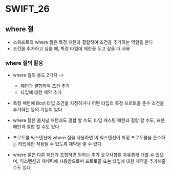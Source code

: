 # SWIFT_26
## where 절
* 스위프트의 where 절은 특정 패턴과 결합하여 조건을 추가하는 역할을 한다
* 조건을 추가하고 싶을 때, 특정 타입에 제한을 두고 싶을 때 사용

### where 절의 활용
* where 절의 용도 2가지 ->
	* 패턴과 결합하여 조건 추가
	* 타입에 대한 제약 추가
	
* 특정 패턴에 Bool 타입 조건을 지정하거나 어떤 타입의 특정 프로토콜 준수 조건을 추가하는 등의 기능이 있다
* where 절은 옵셔널 패턴과도 결합 할 수도, 타입 캐스팅 패턴과 결합 할 수도, 표현 패턴과 결합 할 수도 있다
* 프로토콜 익스텐션에 where 절을 사용하면 이 익스텐션이 특정 프로토콜을 준수하는 타입에만 적용될 수 있도록 제약을 줄 수 있다
* where 절은 다른 패턴과 조합하면 원하는 추가 요구사항을 자유롭게 더할 수 있으며, 익스텐션과 제네릭에 사용함으로써 프로토콜 또는 타입에 대한 제약을 추가해줄 수도 있다
